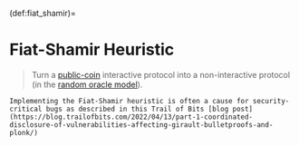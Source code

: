 (def:fiat_shamir)=
# Fiat-Shamir Heuristic

> Turn a [public-coin](def:public-coin) interactive protocol into a non-interactive protocol (in the [random oracle model](def:random_oracle)).

```{caution}
Implementing the Fiat-Shamir heuristic is often a cause for security-critical bugs as described in this Trail of Bits [blog post](https://blog.trailofbits.com/2022/04/13/part-1-coordinated-disclosure-of-vulnerabilities-affecting-girault-bulletproofs-and-plonk/)
```